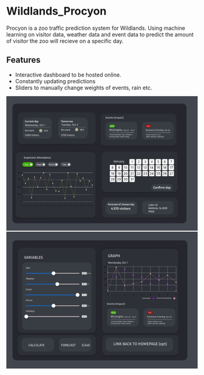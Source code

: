 # Wildlands_Procyon

Procyon is a zoo traffic prediction system for Wildlands. Using machine learning on visitor data, weather data and event data to predict the amount of visitor the zoo will recieve on a specific day.

## Features

*  Interactive dashboard to be hosted online.
*  Constantly updating predictions
*  Sliders to manually change weights of events, rain etc.

<img src="./img/dashboard.jpg" alt="dashboard image">
<img src="./img/dashboard2.jpg" alt="dashboard image">